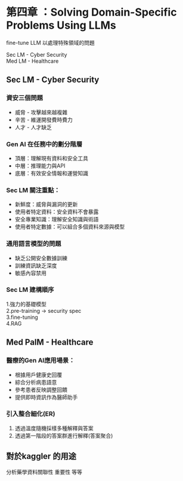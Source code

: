 # 第四章 ：Solving Domain-Specific Problems Using LLMs

fine-tune LLM 以處理特殊領域的問題  

Sec LM - Cyber Security  
Med LM - Healthcare  

## Sec LM - Cyber Security

### 資安三個問題
   
- 威脅 - 攻擊越來越複雜  
- 辛苦 - 維運開發費時費力  
- 人才 - 人才缺乏  

### Gen AI 在任務中的劃分階層

- 頂層：理解現有資料和安全工具  
- 中層：推理能力與API  
- 底層：有效安全情報和運營知識  

### Sec LM 關注重點：

- 新鮮度：威脅與漏洞的更新  
- 使用者特定資料：安全資料不會暴露  
- 安全專業知識：理解安全知識與術語  
- 使用者特定數據：可以組合多個資料來源與模型  

### 通用語言模型的問題

- 缺乏公開安全數據訓練  
- 訓練資訊缺乏深度  
- 敏感內容禁用  

### Sec LM 建構順序
 
1.強力的基礎模型  
2.pre-training -> security spec  
3.fine-tuning  
4.RAG  

## Med PalM - Healthcare

### 醫療的Gen AI應用場景：

- 根據用戶健康史回覆  
- 綜合分析病患語意  
- 參考患者反映調整回饋  
- 提供即時資訊作為醫師助手  

### 引入整合細化(ER)

1. 透過溫度隨機採樣多種解釋與答案  
2. 透過第一階段的答案群進行解釋(答案聚合)  

## 對於kaggler 的用途  

分析藥學資料關聯性 重要性 等等  
